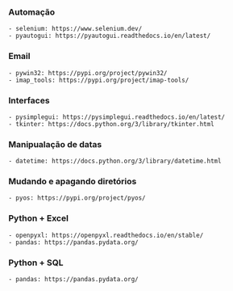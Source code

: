 ### Automação

    - selenium: https://www.selenium.dev/
    - pyautogui: https://pyautogui.readthedocs.io/en/latest/

### Email

    - pywin32: https://pypi.org/project/pywin32/
    - imap_tools: https://pypi.org/project/imap-tools/

### Interfaces

    - pysimplegui: https://pysimplegui.readthedocs.io/en/latest/
    - tkinter: https://docs.python.org/3/library/tkinter.html

### Manipualação de datas

    - datetime: https://docs.python.org/3/library/datetime.html

### Mudando e apagando diretórios

    - pyos: https://pypi.org/project/pyos/

### Python + Excel

    - openpyxl: https://openpyxl.readthedocs.io/en/stable/
    - pandas: https://pandas.pydata.org/

### Python + SQL

    - pandas: https://pandas.pydata.org/
